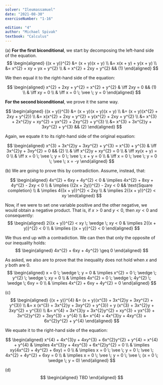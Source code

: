 ```yaml
---
solver: "Ileumassamuel"
date: "2021-08-30"
exerciseNumber: "1-16"

edition: "4"
author: "Michael Spivak"
textbook: "Calculus"
---
```


(a) **For the first biconditional**, we start by decomposing the
left-hand side of the equation. 
$$
\begin{aligned}
{(x + y)}^{2} &= (x + y)(x + y) \\
&= x(x + y) + y(x + y) \\
&= x^{2} + xy + yx + y^{2} \\
& = x^{2} + 2xy + y^{2} && (1)
\end{aligned}
$$


We then equal it to the right-hand side of the equation:

$$
\begin{aligned}
x^{2} + 2xy + y^{2} = x^{2} + y^{2} & \iff 2xy = 0 && (1) \\
& \iff xy = 0 \\
& \iff x = 0 \; \vee \; y = 0
\end{aligned}
$$


**For the second biconditional**, we prove it the same way.

$$
\begin{aligned}
{(x + y)}^{3} &= (x + y)(x + y)(x + y) \\
&= (x + y)(x^{2} + 2xy + y^{2}) \\ 
&= x(x^{2} + 2xy + y^{2} + y(x^{2} + 2xy + y^{2} \\
&= x^{3} + 2x^{2}y + xy^{2} + yx^{2} + 2xy^{2} + y^{3} \\
&= x^{3} + 3x^{2}y + 3xy^{2} + y^{3} && (2)
\end{aligned}
$$


Again, we equate it to its right-hand side of the original equation:

$$
\begin{aligned}
x^{3} + 3x^{2}y + 3xy^{2} + y^{3} = x^{3} + y^{3} & \iff 3x^{2}y + 3xy^{2} = 0 && (2) \\
& \iff x^{2}y + xy^{2} = 0 \\
& \iff xy(x + y) = 0 \\
& \iff x = 0 \; \vee \; y = 0 \; \vee \; x + y = 0 \\
& \iff x = 0 \; \vee \; y = 0 \; \vee \; x = -y
\end{aligned}
$$


(b) We are going to prove this by contradiction. Assume, instead, that:

$$
\begin{aligned}
4x^{2} + 6xy + 4y^{2} < 0 & \implies 4x^{2} + 8xy + 4y^{2} - 2xy < 0 \\
& \implies {(2x + 2y)}^{2} - 2xy < 0 && \text{Square completion} \\
& \implies 4{(x + y)}^{2} < 2xy \\
& \implies 2{(x + y)}^{2} < xy
\end{aligned}
$$


Now, if we were to set one variable positive and the other negative,
we would obtain a negative product. That is, if $x > 0$ and $y < 0$,
then $xy < 0$ and consequently: 
$$
\begin{aligned}
2{(x + y)}^{2} < xy \; \wedge \; xy < 0 & \implies 2{(x + y)}^{2} < 0 \\
& \implies {(x + y)}^{2} < 0
\end{aligned}
$$


We thus end up with a contradiction. We can then that only the
opposite of our inequality holds: 
$$
\begin{aligned}
4x^{2} + 6xy + 4y^{2} \geq 0
\end{aligned}
$$


As asked, we also are to prove that the inequality does not hold
when $x$ and $y$ both are 0. 
$$
\begin{aligned}
x = 0 \; \wedge \; y = 0 & \implies x^{2} = 0 \; \wedge \; y^{2} \; \wedge \; xy = 0 \\
& \implies 4x^{2} = 0 \; \wedge \; 4y^{2} \; \wedge \; 6xy = 0 \\
& \implies 4x^{2} + 6xy + 4y^{2} = 0
\end{aligned}
$$


(c) 
$$
\begin{aligned}
{(x + y)}^{4} &= (x + y)(x^{3} + 3x^{2}y + 3xy^{2} + y^{3}) \\
&= x (x^{3} + 3x^{2}y + 3xy^{2} + y^{3}) + y (x^{3} + 3x^{2}y + 3xy^{2} + y^{3}) \\
&= x^{4} + 3x^{3}y + 3x^{2}y^{2} + xy^{3} + yx^{3} + 3x^{2}y^{2} + 3xy^{3} + y^{4} \\
&= x^{4} + 4x^{3}y + 4xy^{3} + 6x^{2}y^{2} + y^{4}
\end{aligned}
$$


We equate it to the right-hand side of the equation:

$$
\begin{aligned}
x^{4} + 4x^{3}y + 4xy^{3} + 6x^{2}y^{2} + y^{4} = x^{4} + y^{4} & \implies 4x^{3}y + 4xy^{3} + 6x^{2}y^{2} = 0 \\
& \implies xy(4x^{2} + 4y^{2} + 6xy) = 0 \\
& \implies x = 0 \; \vee \; y = 0 \; \vee \; 4x^{2} + 4y^{2} + 6xy = 0 \\
& \implies x = 0 \; \vee \; y = 0 \; \vee \; (x = 0 \; \wedge \; y = 0)
\end{aligned}
$$


(d) 
$$
\begin{aligned}
TBD
\end{aligned}
$$
